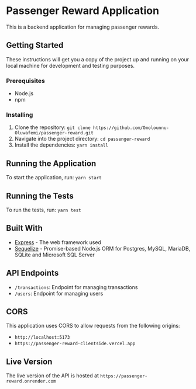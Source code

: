 # Passenger Reward Application

This is a backend application for managing passenger rewards.

## Getting Started

These instructions will get you a copy of the project up and running on your local machine for development and testing purposes.

### Prerequisites

- Node.js
- npm

### Installing

1. Clone the repository: `git clone https://github.com/Omolounnu-Oluwafemi/passenger-reward.git`
2. Navigate into the project directory: `cd passenger-reward`
3. Install the dependencies: `yarn install`

## Running the Application

To start the application, run: `yarn start`

## Running the Tests

To run the tests, run: `yarn test`

## Built With

- [Express](https://expressjs.com/) - The web framework used
- [Sequelize](https://sequelize.org/) - Promise-based Node.js ORM for Postgres, MySQL, MariaDB, SQLite and Microsoft SQL Server

## API Endpoints

- `/transactions`: Endpoint for managing transactions
- `/users`: Endpoint for managing users

## CORS

This application uses CORS to allow requests from the following origins:

- `http://localhost:5173`
- `https://passenger-reward-clientside.vercel.app`

## Live Version

The live version of the API is hosted at `https://passenger-reward.onrender.com`
